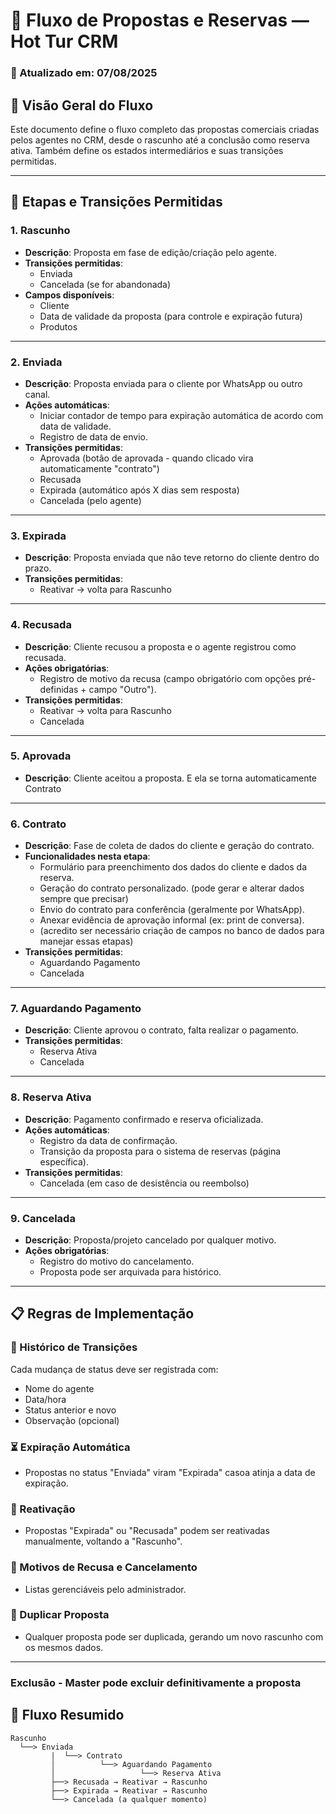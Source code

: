 
# 🧾 Fluxo de Propostas e Reservas — Hot Tur CRM

### 📅 Atualizado em: 07/08/2025

## 🧩 Visão Geral do Fluxo

Este documento define o fluxo completo das propostas comerciais criadas pelos agentes no CRM, desde o rascunho até a conclusão como reserva ativa. Também define os estados intermediários e suas transições permitidas.

---

## 🔄 Etapas e Transições Permitidas

### 1. **Rascunho**
- **Descrição**: Proposta em fase de edição/criação pelo agente.
- **Transições permitidas**:
  - Enviada
  - Cancelada (se for abandonada)
- **Campos disponíveis**:
  - Cliente
  - Data de validade da proposta (para controle e expiração futura)
  - Produtos

---

### 2. **Enviada**
- **Descrição**: Proposta enviada para o cliente por WhatsApp ou outro canal.
- **Ações automáticas**:
  - Iniciar contador de tempo para expiração automática de acordo com data de validade.
  - Registro de data de envio.
- **Transições permitidas**:
  - Aprovada (botão de aprovada - quando clicado vira automaticamente "contrato")
  - Recusada
  - Expirada (automático após X dias sem resposta)
  - Cancelada (pelo agente)

---

### 3. **Expirada**
- **Descrição**: Proposta enviada que não teve retorno do cliente dentro do prazo.
- **Transições permitidas**:
  - Reativar → volta para Rascunho

---

### 4. **Recusada**
- **Descrição**: Cliente recusou a proposta e o agente registrou como recusada.
- **Ações obrigatórias**:
  - Registro de motivo da recusa (campo obrigatório com opções pré-definidas + campo "Outro").
- **Transições permitidas**:
  - Reativar → volta para Rascunho
  - Cancelada

---

### 5. **Aprovada**
- **Descrição**: Cliente aceitou a proposta. E ela se torna automaticamente Contrato

---

### 6. **Contrato**
- **Descrição**: Fase de coleta de dados do cliente e geração do contrato.
- **Funcionalidades nesta etapa**:
  - Formulário para preenchimento dos dados do cliente e dados da reserva.
  - Geração do contrato personalizado. (pode gerar e alterar dados sempre que precisar)
  - Envio do contrato para conferência (geralmente por WhatsApp).
  - Anexar evidência de aprovação informal (ex: print de conversa).
  - (acredito ser necessário criação de campos no banco de dados para manejar essas etapas)
- **Transições permitidas**:
  - Aguardando Pagamento
  - Cancelada

---

### 7. **Aguardando Pagamento**
- **Descrição**: Cliente aprovou o contrato, falta realizar o pagamento.
- **Transições permitidas**:
  - Reserva Ativa
  - Cancelada

---

### 8. **Reserva Ativa**
- **Descrição**: Pagamento confirmado e reserva oficializada.
- **Ações automáticas**:
  - Registro da data de confirmação.
  - Transição da proposta para o sistema de reservas (página específica).
- **Transições permitidas**:
  - Cancelada (em caso de desistência ou reembolso)

---

### 9. **Cancelada**
- **Descrição**: Proposta/projeto cancelado por qualquer motivo.
- **Ações obrigatórias**:
  - Registro do motivo do cancelamento.
  - Proposta pode ser arquivada para histórico.

---

## 📋 Regras de Implementação

### 🔁 Histórico de Transições
Cada mudança de status deve ser registrada com:
- Nome do agente
- Data/hora
- Status anterior e novo
- Observação (opcional)

### ⏳ Expiração Automática
- Propostas no status "Enviada" viram "Expirada" casoa atinja a data de expiração.

### 🔄 Reativação
- Propostas "Expirada" ou "Recusada" podem ser reativadas manualmente, voltando a "Rascunho".

### 🧾 Motivos de Recusa e Cancelamento
- Listas gerenciáveis pelo administrador.

### 📑 Duplicar Proposta
- Qualquer proposta pode ser duplicada, gerando um novo rascunho com os mesmos dados.

---
### Exclusão - Master pode excluir definitivamente a proposta


## 🔄 Fluxo Resumido

```
Rascunho 
  └──> Enviada 
         |  └──> Contrato 
         │          └──> Aguardando Pagamento 
         │                   └──> Reserva Ativa 
         ├──> Recusada → Reativar → Rascunho
         ├──> Expirada → Reativar → Rascunho
         └──> Cancelada (a qualquer momento)
```
